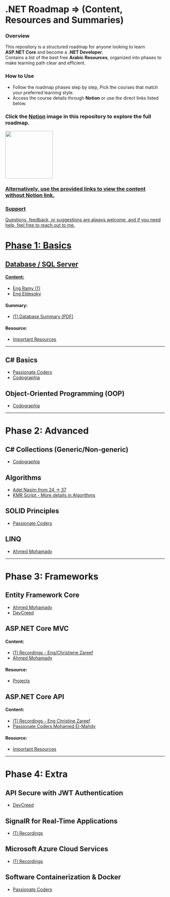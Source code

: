 # .NET Roadmap => (Content, Resources and Summaries)

### Overview  
This repository is a structured roadmap for anyone looking to learn **ASP.NET Core** and become a **.NET Developer**.  
Contains a list of the best free **Arabic Resources**, organized into phases to make learning path clear and efficient.  

### How to Use  
- Follow the roadmap phases step by step, Pick the courses that match your preferred learning style.  
- Access the course details through **Notion** or use the direct links listed below.  

### Click the [Notion](https://foregoing-sunshine-22c.notion.site/Dot-Net-Back-End-Developer-RoadMap-108abbeedc9580888d75e84ba465e9fd) image in this repository to explore the full roadmap.  

<p align="left"> 
  <a href="https://foregoing-sunshine-22c.notion.site/Dot-Net-Back-End-Developer-RoadMap-108abbeedc9580888d75e84ba465e9fd">
    <img src="https://github.com/user-attachments/assets/294e4b6c-fea2-4b1d-b093-5428296ad1dc" height="150"/>
</p>
    
### Alternatively, use the provided links to view the content without Notion link.  

### Support  
Questions, feedback, or suggestions are always welcome, and if you need help, feel free to reach out to me.  

# Phase 1: Basics

## Database / SQL Server
#### Content:
- [Eng Ramy ITI](https://youtube.com/playlist?list=PLoRh0POuk1Rw-BZU-DPI6cA_c5W9_2uF_&si=ar2HDGvREar0xoEy)
- [Eng Eldesoky](https://www.youtube.com/playlist?list=PL1DUmTEdeA6J6oDLTveTt4Z7E5qEfFluE)
#### Summary:
- [ITI Database Summary (PDF)](https://www.linkedin.com/feed/update/urn:li:activity:7273344106662100993/?updateEntityUrn=urn%3Ali%3Afs_updateV2%3A%28urn%3Ali%3Aactivity%3A7273344106662100993%2CFEED_DETAIL%2CEMPTY%2CDEFAULT%2Cfalse%29)
#### Resource:
- [Important Resources](https://www.linkedin.com/feed/update/urn:li:activity:7270375100913229824/?updateEntityUrn=urn%3Ali%3Afs_updateV2%3A%28urn%3Ali%3Aactivity%3A7270375100913229824%2CFEED_DETAIL%2CEMPTY%2CDEFAULT%2Cfalse%29)

---------------------------------------------------------------------------------------------------------
  
## C# Basics
- [Passionate Coders](https://www.youtube.com/playlist?list=PLsV97AQt78NT0H8J71qe7edwRpAirfqOI)
- [Codographia](https://youtube.com/playlist?list=PLX1bW_GeBRhCU9l7examhVrARmXHHRrLR&si=fb-w5dS3XwPl8N7E)

## Object-Oriented Programming (OOP)
- [Codographia](https://youtube.com/playlist?list=PLX1bW_GeBRhAfq0EsDHH4YemBAd6G-H75&si=Doy7YZ6XG9rfsIjA)

---------------------------------------------------------------------------------------------------------

# Phase 2: Advanced

## C# Collections (Generic/Non-generic)
- [Codographia](https://www.youtube.com/playlist?list=PLX1bW_GeBRhBbnebNayUDYlQJRBKwZKlo)
  
## Algorithms
- [Adel Nasim from 24 -> 37](https://www.youtube.com/playlist?list=PLCInYL3l2AajqOUW_2SwjWeMwf4vL4RSp)
- [KMR Script - More details in Algorithms](https://youtube.com/playlist?list=PLL2zWZTDFZzjxarUL23ydiOgibhRipGYC&si=6ZVmL5yys_zh8qej)

## SOLID Principles
- [Passionate Coders](https://youtube.com/playlist?list=PLsV97AQt78NRT1GmH2EJ-o-2_ILFM9feq&si=EmmWzD2CXg-rYZ1M)

## LINQ
- [Ahmed Mohamady](https://www.youtube.com/playlist?list=PLqPejUavRNTXdgLMPnCwqriZX1yZ_Kgib)

---------------------------------------------------------------------------------------------------------

# Phase 3: Frameworks

## Entity Framework Core
- [Ahmed Mohamady](https://www.youtube.com/playlist?list=PLqPejUavRNTVSVQ5k3UUMgj3RP8Qczwve)
- [DevCreed](https://www.youtube.com/playlist?list=PL62tSREI9C-cHV28v-EqWinveTTAos8Pp)

## ASP.NET Core MVC
#### Content:
- [ITI Recordings - Eng/Christiene Zareef](https://drive.google.com/drive/u/0/folders/1HZwQYm-ME578H8ANkv9w4167NDCRWecF?fbclid=IwAR1lCISZUSWI-3cMJC7Y22yCw0iMgn_0Ra2VuSVnLTCaBWV-13e-CFUbKNg)
- [Ahmed Mohamady](https://www.youtube.com/playlist?list=PLqPejUavRNTWqGYP-f1pHkbLYdbqi_Uhg)
#### Resource:
- [Projects](https://www.linkedin.com/feed/update/urn:li:activity:7292843144189022208/)

## ASP.NET Core API
#### Content:
- [ITI Recordings - Eng Christine Zareef](https://youtube.com/playlist?list=PLesfn4TAj57VzTrrGkOKWbNOOrUCdSQGo&si=IH-GyfrRzYhF-QXY)
- [Passionate Coders Mohamed El-Mahdy](https://www.youtube.com/playlist?list=PLsV97AQt78NQ8E7cEqovH0zLYRJgJahGh)
#### Resource:
- [Important Resources](https://www.linkedin.com/feed/update/urn:li:activity:7304818306589298689/?updateEntityUrn=urn%3Ali%3Afs_updateV2%3A%28urn%3Ali%3Aactivity%3A7304818306589298689%2CFEED_DETAIL%2CEMPTY%2CDEFAULT%2Cfalse%29)

---------------------------------------------------------------------------------------------------------

# Phase 4: Extra

## API Secure with JWT Authentication
- [DevCreed](https://www.youtube.com/playlist?list=PL62tSREI9C-eYNE1Pyw0yv1tETs5V8WGd)

## SignalR for Real-Time Applications
- [ITI Recordings](https://www.youtube.com/playlist?list=PLesfn4TAj57WLtiWtHP1Xkel7WD6QHvpe)

## Microsoft Azure Cloud Services
- [ITI Recordings](https://youtube.com/playlist?list=PLesfn4TAj57WWPBzcEIGEfwzCPpw27-Lu&si=JjZf80QVb0XGxXAc)

## Software Containerization & Docker
- [Passionate Coders](https://www.youtube.com/playlist?list=PLsV97AQt78NTJTBGKI0GE3eJc2Q_SC2B-)
